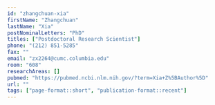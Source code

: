 ```yaml
---
id: "zhangchuan-xia"
firstName: "Zhangchuan"
lastName: "Xia"
postNominalLetters: "PhD"
titles: ["Postdoctoral Research Scientist"]
phone: "(212) 851-5285"
fax: ""
email: "zx2264@cumc.columbia.edu"
room: "608"
researchAreas: []
pubmed: "https://pubmed.ncbi.nlm.nih.gov/?term=Xia+Z%5BAuthor%5D"
url: ""
tags: ["page-format::short", "publication-format::recent"]
---
```

